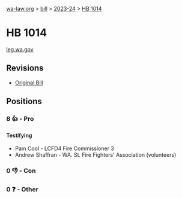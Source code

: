 [wa-law.org](/) > [bill](/bill/) > [2023-24](/bill/2023-24/) > [HB 1014](/bill/2023-24/hb/1014/)

# HB 1014
[leg.wa.gov](https://app.leg.wa.gov/billsummary?BillNumber=1014&Year=2023&Initiative=false)

## Revisions
* [Original Bill](1/)

## Positions
### 8 👍 - Pro
#### Testifying
* Pam Cool - LCFD4 Fire Commissioner 3
* Andrew Shaffran - WA. St. Fire Fighters' Association (volunteers)

### 0 👎 - Con

### 0 ❓ - Other
